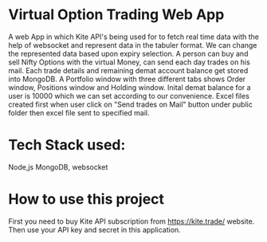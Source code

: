 # Virtual Option Trading Web App
A web App in which Kite API's being used for to fetch real time data with the help of websocket and  represent data in the tabuler format. We can change the represented data based upon expiry selection. A person can buy and sell Nifty Options with the virtual Money, can send each day trades on his mail. Each trade details and remaining demat account balance get stored into MongoDB. A Portfolio window with three different tabs shows Order window, Positions window and Holding window. Inital demat balance for a user is 10000 which we can set according to our convenience. Excel files created first when user click on "Send trades on Mail" button under public folder then excel file sent to specified mail.

# Tech Stack used: 
Node,js MongoDB, websocket

# How to use this project

First you need to buy Kite API subscription from https://kite.trade/ website. Then use your API key and secret in this application.

